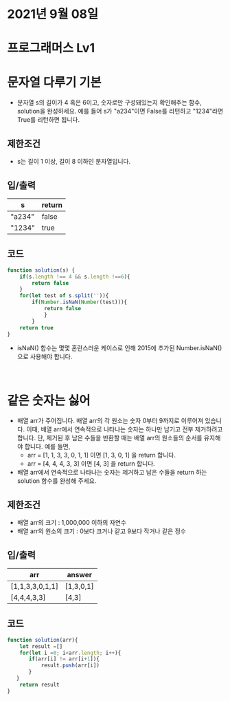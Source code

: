 # 2021년 9월 08일
# 프로그래머스 Lv1
# 문자열 다루기 기본
- 문자열 s의 길이가 4 혹은 6이고, 숫자로만 구성돼있는지 확인해주는 함수, solution을 완성하세요. 예를 들어 s가 "a234"이면 False를 리턴하고 "1234"라면 True를 리턴하면 됩니다.
## 제한조건 
- s는 길이 1 이상, 길이 8 이하인 문자열입니다.
## 입/출력
|s|return|
|------|---|
|"a234"|false|
|"1234"|true|
## 코드
```javascript
function solution(s) {
    if(s.length !== 4 && s.length !==6){
        return false   
    }
    for(let test of s.split('')){
        if(Number.isNaN(Number(test))){
            return false
            }
        }
    return true
}
```
- isNaN() 함수는 몇몇 혼란스러운 케이스로 인해 2015에 추가된 Number.isNaN()으로 사용해야 합니다.

<br>

# 같은 숫자는 싫어
- 배열 arr가 주어집니다. 배열 arr의 각 원소는 숫자 0부터 9까지로 이루어져 있습니다. 이때, 배열 arr에서 연속적으로 나타나는 숫자는 하나만 남기고 전부 제거하려고 합니다. 단, 제거된 후 남은 수들을 반환할 때는 배열 arr의 원소들의 순서를 유지해야 합니다. 예를 들면,
    - arr = [1, 1, 3, 3, 0, 1, 1] 이면 [1, 3, 0, 1] 을 return 합니다.
    - arr = [4, 4, 4, 3, 3] 이면 [4, 3] 을 return 합니다.
- 배열 arr에서 연속적으로 나타나는 숫자는 제거하고 남은 수들을 return 하는 solution 함수를 완성해 주세요.
## 제한조건 
- 배열 arr의 크기 : 1,000,000 이하의 자연수
- 배열 arr의 원소의 크기 : 0보다 크거나 같고 9보다 작거나 같은 정수
## 입/출력
|arr|answer|
|------|---|
|[1,1,3,3,0,1,1] |[1,3,0,1]|
|[4,4,4,3,3] | [4,3]|

## 코드
```javascript
function solution(arr){
    let result =[]
    for(let i =0; i<arr.length; i++){
       if(arr[i] != arr[i+1]){
           result.push(arr[i])
       }
   }
    return result
}
```
